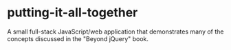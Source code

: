 # putting-it-all-together
A small full-stack JavaScript/web application that demonstrates many of the concepts discussed in the "Beyond jQuery" book.
